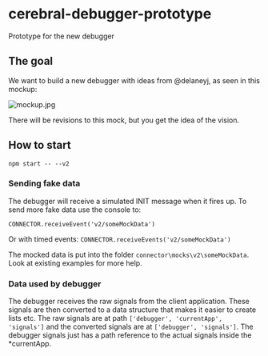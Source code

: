 # cerebral-debugger-prototype
Prototype for the new debugger

## The goal
We want to build a new debugger with ideas from @delaneyj, as seen in this mockup:

![mockup.jpg](mockup.jpg)

There will be revisions to this mock, but you get the idea of the vision.

## How to start
`npm start -- --v2`

### Sending fake data
The debugger will receive a simulated INIT message when it fires up. To send more fake data use the console to:

`CONNECTOR.receiveEvent('v2/someMockData')`

Or with timed events:
`CONNECTOR.receiveEvents('v2/someMockData')`

The mocked data is put into the folder `connector\mocks\v2\someMockData`. Look at existing examples for more help.

### Data used by debugger
The debugger receives the raw signals from the client application. These signals are then converted to a data structure that
makes it easier to create lists etc. The raw signals are at path `['debugger', 'currentApp', 'signals']` and the converted
signals are at `['debugger', 'signals']`. The debugger signals just has a path reference to the actual signals inside the *currentApp.
